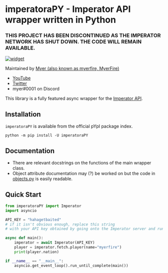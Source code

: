 # imperatoraPY - Imperator API wrapper written in Python

### THIS PROJECT HAS BEEN DISCONTINUED AS THE IMPERATOR NETWORK HAS SHUT DOWN. THE CODE WILL REMAIN AVAILABLE.

[![widget](https://inv.wtf/widget/myerfire)](https://myer.wtf/discord)

Maintained by [Myer (also known as myerfire, MyerFire)](https://github.com/myerfire)

- [YouTube](https://myer.wtf/youtube)
- [Twitter](https://myer.wtf/twitter)
- myer#0001 on Discord

This library is a fully featured async wrapper for the [Imperator API](https://docs.imperator.network/api). 

## Installation

`imperatoraPY` is available from the official pYpI package index.

`python -m pip install -U imperatoraPY`

## Documentation

- There are relevant docstrings on the functions of the main wrapper class.
- Object attribute documentation may (?) be worked on but the code
  in [objects.py](https://github.com/MyerFire/imperatoraPY/blob/master/imperatoraPY/objects.py) is easily readable.

## Quick Start

```python
from imperatoraPY import Imperator
import asyncio

API_KEY = "hahagetbaited"
# if it isn't obvious enough, replace this string 
# with your API key obtained by going onto the Imperator server and running /api

async def main():
    imperator = await Imperator(API_KEY)
    player = imperator.fetch.player(name="myerfire")
    print(player.nation)

if __name__ == "__main__":
    asyncio.get_event_loop().run_until_complete(main())
```
